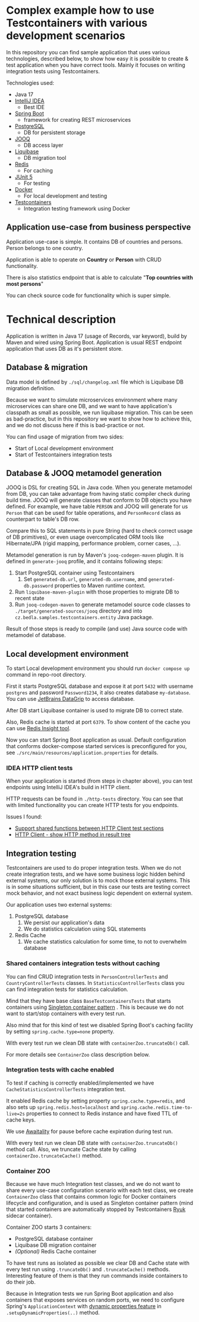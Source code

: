 # Complex example how to use Testcontainers with various development scenarios

In this repository you can find sample application that uses various technologies, described below, to show how easy it
is possible to create & test application when you have correct tools. Mainly it focuses on writing integration tests
using Testcontainers.

Technologies used:

- Java 17
- [IntelliJ IDEA](https://www.jetbrains.com/idea/)
    - Best IDE
- [Spring Boot](https://spring.io/projects/spring-boot)
    - framework for creating REST microservices
- [PostgreSQL](https://www.postgresql.org/)
    - DB for persistent storage
- [JOOQ](https://www.jooq.org/)
    - DB access layer
- [Liquibase](https://liquibase.org/)
    - DB migration tool
- [Redis](https://redis.io/)
    - For caching
- [JUnit 5](https://junit.org/junit5/)
    - For testing
- [Docker](https://www.docker.com/)
    - For local development and testing
- [Testcontainers](https://www.testcontainers.org/)
    - Integration testing framework using Docker

## Application use-case from business perspective

Application use-case is simple. It contains DB of countries and persons. Person belongs to one country.

Application is able to operate on **Country** or **Person** with CRUD functionality.

There is also statistics endpoint that is able to calculate "**Top countries with most persons**"

You can check source code for functionality which is super simple.

# Technical description

Application is written in Java 17 (usage of Records, var keyword), build by Maven and wired using Spring Boot.
Application is usual REST endpoint application that uses DB as it's persistent store.

## Database & migration

Data model is defined by `./sql/changelog.xml` file which is Liquibase DB migration definition.

Because we want to simulate microservices environment where many microservices can share one DB, and we want to have
application's classpath as small as possible, we run liquibase migration. This can be seen as bad-practice, but in this
repository we want to show how to achieve this, and we do not discuss here if this is bad-practice or not.

You can find usage of migration from two sides:

- Start of Local development environment
- Start of Testcontainers integration tests

## Database & JOOQ metamodel generation

JOOQ is DSL for creating SQL in Java code. When you generate metamodel from DB, you can take advantage from having
static compiler check during build time. JOOQ will generate classes that conform to DB objects you have defined. For
example, we have table `PERSON` and JOOQ will generate for us `Person` that can be used for table operations,
and `PersonRecord` class as counterpart to table's DB row.

Compare this to SQL statements in pure String (hard to check correct usage of DB primitives), or even usage
overcomplicated ORM tools like Hibernate/JPA (rigid mapping, performance problem, corner cases, ...).

Metamodel generation is run by Maven's `jooq-codegen-maven` plugin. It is defined in `generate-jooq` profile, and it
contains following steps:

1. Start PostgreSQL container using Testcontainers
    1. Set `generated-db.url`, `generated-db.username`, and `generated-db.password` properties to Maven runtime context.
2. Run `liquibase-maven-plugin` with those properties to migrate DB to recent state
3. Run `jooq-codegen-maven` to generate metamodel source code classes to `./target/generated-sources/jooq` directory and
   into `cz.bedla.samples.testcontainers.entity` Java package.

Result of those steps is ready to compile (and use) Java source code with metamodel of database.

## Local development environment

To start Local development environment you should run `docker compose up` command in repo-root directory.

First it starts PostgreSQL database and expose it at port `5432` with username `postgres` and password `Password1234`,
it also creates database `my-database`. You can use [JetBrains DataGrip](https://www.jetbrains.com/datagrip/) to access
database.

After DB start Liquibase container is used to migrate DB to correct state.

Also, Redis cache is started at port `6379`. To show content of the cache you can
use [Redis Insight tool](https://redis.com/redis-enterprise/redis-insight/).

Now you can start Spring Boot application as usual. Default configuration that conforms docker-compose started services
is preconfigured for you, see `./src/main/resources/application.properties` for details.

### IDEA HTTP client tests

When your application is started (from steps in chapter above), you can test endpoints using IntelliJ IDEA's build in
HTTP client.

HTTP requests can be found in `./http-tests` directory. You can see that with limited functionality you can create HTTP
tests for you endpoints.

Issues I found:

- [Support shared functions between HTTP Client test sections](https://youtrack.jetbrains.com/issue/IDEA-291084)
- [HTTP Client - show HTTP method in result tree](https://youtrack.jetbrains.com/issue/IDEA-289607)

## Integration testing

Testcontainers are used to do proper integration tests. When we do not create integration tests, and we have some
business logic hidden behind external systems, our only solution is to mock those external systems. This is in some
situations sufficient, but in this case our tests are testing correct mock behavior, and not exact business logic
dependent on external system.

Our application uses two external systems:

1. PostgreSQL database
    1. We persist our application's data
    2. We do statistics calculation using SQL statements
2. Redis Cache
    1. We cache statistics calculation for some time, to not to overwhelm database

### Shared containers integration tests without caching

You can find CRUD integration tests in `PersonControllerTests` and `CountryControllerTests` classes.
In `StatisticsControllerTests` class you can find integration tests for statistics calculation.

Mind that they have base class `BaseTestcontainersTests` that starts containers
using [Singleton container pattern](https://www.testcontainers.org/test_framework_integration/manual_lifecycle_control/#singleton-containers)
. This is because we do not want to start/stop containers with every test run.

Also mind that for this kind of test we disabled Spring Boot's caching facility by setting `spring.cache.type=none`
property.

With every test run we clean DB state with `containerZoo.truncateDb()` call.

For more details see `ContainerZoo` class description below.

### Integration tests with cache enabled

To test if caching is correctly enabled/implemented we have `CacheStatisticsControllerTests` integration test.

It enabled Redis cache by setting property `spring.cache.type=redis`, and also sets up `spring.redis.host=localhost`
and `spring.cache.redis.time-to-live=2s` properties to connect to Redis instance and have fixed TTL of cache keys.

We use [Awaitality](https://github.com/awaitility/awaitility) for pause before cache expiration during test run.

With every test run we clean DB state with `containerZoo.truncateDb()` method call. Also, we truncate Cache state by
calling `containerZoo.truncateCache()` method.

### Container ZOO

Because we have much Integration test classes, and we do not want to share every use-case configuration scenario with
each test class, we create `ContainerZoo` class that contains common logic for Docker containers lifecycle and
configuration, and is used as Singleton container pattern (mind that started containers are automatically stopped by
Testcontainers [Ryuk](https://github.com/testcontainers/moby-ryuk) sidecar container).

Container ZOO starts 3 containers:

- PostgreSQL database container
- Liquibase DB migration container
- _(Optional)_ Redis Cache container

To have test runs as isolated as possible we clear DB and Cache state with every test run using `.truncateDb()`
and `.truncateCache()` methods. Interesting feature of them is that they run commands inside containers to do their job.

Because in Integration tests we run Spring Boot application and also containers that exposes services on random ports,
we need to configure Spring's `ApplicationContext`
with [dynamic properties feature](https://docs.spring.io/spring-framework/docs/current/javadoc-api/org/springframework/test/context/DynamicPropertySource.html)
in `.setupDynamicProperties(..)` method.
